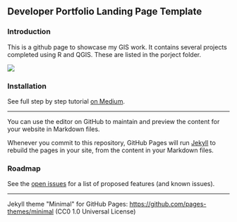 ## Developer Portfolio Landing Page Template

### Introduction

This is a github page to showcase my GIS work. It contains several projects completed using R and QGIS. These are listed in the porject folder.

<img src="/images/Baltimore.jpeg?raw=true"/>

### Installation

See full step by step tutorial [on Medium](https://medium.com/@evanca/set-up-your-portfolio-website-in-less-than-10-minutes-with-github-pages-d0efa8ff56fd).
___

You can use the editor on GitHub to maintain and preview the content for your website in Markdown files.

Whenever you commit to this repository, GitHub Pages will run [Jekyll](https://jekyllrb.com/) to rebuild the pages in your site, from the content in your Markdown files.

### Roadmap

See the [open issues](https://github.com/evanca/quick-portfolio/issues) for a list of proposed features (and known issues).
___


Jekyll theme "Minimal" for GitHub Pages: https://github.com/pages-themes/minimal (CC0 1.0 Universal License)
